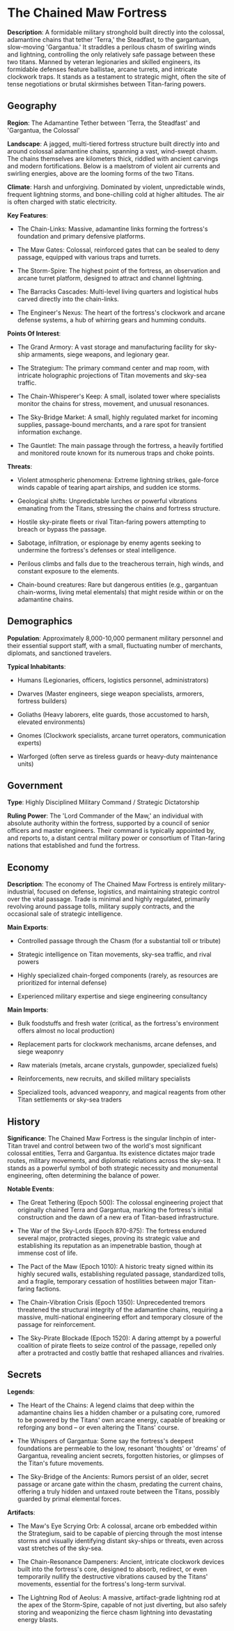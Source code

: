 
# The Chained Maw Fortress
**Description**: A formidable military stronghold built directly into the colossal, adamantine chains that tether 'Terra,' the Steadfast, to the gargantuan, slow-moving 'Gargantua.' It straddles a perilous chasm of swirling winds and lightning, controlling the only relatively safe passage between these two titans. Manned by veteran legionaries and skilled engineers, its formidable defenses feature ballistae, arcane turrets, and intricate clockwork traps. It stands as a testament to strategic might, often the site of tense negotiations or brutal skirmishes between Titan-faring powers.


## Geography
**Region**: The Adamantine Tether between 'Terra, the Steadfast' and 'Gargantua, the Colossal'

**Landscape**: A jagged, multi-tiered fortress structure built directly into and around colossal adamantine chains, spanning a vast, wind-swept chasm. The chains themselves are kilometers thick, riddled with ancient carvings and modern fortifications. Below is a maelstrom of violent air currents and swirling energies, above are the looming forms of the two Titans.

**Climate**: Harsh and unforgiving. Dominated by violent, unpredictable winds, frequent lightning storms, and bone-chilling cold at higher altitudes. The air is often charged with static electricity.

**Key Features**:
- The Chain-Links: Massive, adamantine links forming the fortress's foundation and primary defensive platforms.

- The Maw Gates: Colossal, reinforced gates that can be sealed to deny passage, equipped with various traps and turrets.

- The Storm-Spire: The highest point of the fortress, an observation and arcane turret platform, designed to attract and channel lightning.

- The Barracks Cascades: Multi-level living quarters and logistical hubs carved directly into the chain-links.

- The Engineer's Nexus: The heart of the fortress's clockwork and arcane defense systems, a hub of whirring gears and humming conduits.

**Points Of Interest**:
- The Grand Armory: A vast storage and manufacturing facility for sky-ship armaments, siege weapons, and legionary gear.

- The Strategium: The primary command center and map room, with intricate holographic projections of Titan movements and sky-sea traffic.

- The Chain-Whisperer's Keep: A small, isolated tower where specialists monitor the chains for stress, movement, and unusual resonances.

- The Sky-Bridge Market: A small, highly regulated market for incoming supplies, passage-bound merchants, and a rare spot for transient information exchange.

- The Gauntlet: The main passage through the fortress, a heavily fortified and monitored route known for its numerous traps and choke points.

**Threats**:
- Violent atmospheric phenomena: Extreme lightning strikes, gale-force winds capable of tearing apart airships, and sudden ice storms.

- Geological shifts: Unpredictable lurches or powerful vibrations emanating from the Titans, stressing the chains and fortress structure.

- Hostile sky-pirate fleets or rival Titan-faring powers attempting to breach or bypass the passage.

- Sabotage, infiltration, or espionage by enemy agents seeking to undermine the fortress's defenses or steal intelligence.

- Perilous climbs and falls due to the treacherous terrain, high winds, and constant exposure to the elements.

- Chain-bound creatures: Rare but dangerous entities (e.g., gargantuan chain-worms, living metal elementals) that might reside within or on the adamantine chains.


## Demographics
**Population**: Approximately 8,000-10,000 permanent military personnel and their essential support staff, with a small, fluctuating number of merchants, diplomats, and sanctioned travelers.

**Typical Inhabitants**:
- Humans (Legionaries, officers, logistics personnel, administrators)

- Dwarves (Master engineers, siege weapon specialists, armorers, fortress builders)

- Goliaths (Heavy laborers, elite guards, those accustomed to harsh, elevated environments)

- Gnomes (Clockwork specialists, arcane turret operators, communication experts)

- Warforged (often serve as tireless guards or heavy-duty maintenance units)


## Government
**Type**: Highly Disciplined Military Command / Strategic Dictatorship

**Ruling Power**: The 'Lord Commander of the Maw,' an individual with absolute authority within the fortress, supported by a council of senior officers and master engineers. Their command is typically appointed by, and reports to, a distant central military power or consortium of Titan-faring nations that established and fund the fortress.


## Economy
**Description**: The economy of The Chained Maw Fortress is entirely military-industrial, focused on defense, logistics, and maintaining strategic control over the vital passage. Trade is minimal and highly regulated, primarily revolving around passage tolls, military supply contracts, and the occasional sale of strategic intelligence.

**Main Exports**:
- Controlled passage through the Chasm (for a substantial toll or tribute)

- Strategic intelligence on Titan movements, sky-sea traffic, and rival powers

- Highly specialized chain-forged components (rarely, as resources are prioritized for internal defense)

- Experienced military expertise and siege engineering consultancy

**Main Imports**:
- Bulk foodstuffs and fresh water (critical, as the fortress's environment offers almost no local production)

- Replacement parts for clockwork mechanisms, arcane defenses, and siege weaponry

- Raw materials (metals, arcane crystals, gunpowder, specialized fuels)

- Reinforcements, new recruits, and skilled military specialists

- Specialized tools, advanced weaponry, and magical reagents from other Titan settlements or sky-sea traders


## History
**Significance**: The Chained Maw Fortress is the singular linchpin of inter-Titan travel and control between two of the world's most significant colossal entities, Terra and Gargantua. Its existence dictates major trade routes, military movements, and diplomatic relations across the sky-sea. It stands as a powerful symbol of both strategic necessity and monumental engineering, often determining the balance of power.

**Notable Events**:
- The Great Tethering (Epoch 500): The colossal engineering project that originally chained Terra and Gargantua, marking the fortress's initial construction and the dawn of a new era of Titan-based infrastructure.

- The War of the Sky-Lords (Epoch 870-875): The fortress endured several major, protracted sieges, proving its strategic value and establishing its reputation as an impenetrable bastion, though at immense cost of life.

- The Pact of the Maw (Epoch 1010): A historic treaty signed within its highly secured walls, establishing regulated passage, standardized tolls, and a fragile, temporary cessation of hostilities between major Titan-faring factions.

- The Chain-Vibration Crisis (Epoch 1350): Unprecedented tremors threatened the structural integrity of the adamantine chains, requiring a massive, multi-national engineering effort and temporary closure of the passage for reinforcement.

- The Sky-Pirate Blockade (Epoch 1520): A daring attempt by a powerful coalition of pirate fleets to seize control of the passage, repelled only after a protracted and costly battle that reshaped alliances and rivalries.


## Secrets
**Legends**:
- The Heart of the Chains: A legend claims that deep within the adamantine chains lies a hidden chamber or a pulsating core, rumored to be powered by the Titans' own arcane energy, capable of breaking or reforging any bond – or even altering the Titans' course.

- The Whispers of Gargantua: Some say the fortress's deepest foundations are permeable to the low, resonant 'thoughts' or 'dreams' of Gargantua, revealing ancient secrets, forgotten histories, or glimpses of the Titan's future movements.

- The Sky-Bridge of the Ancients: Rumors persist of an older, secret passage or arcane gate within the chasm, predating the current chains, offering a truly hidden and untaxed route between the Titans, possibly guarded by primal elemental forces.

**Artifacts**:
- The Maw's Eye Scrying Orb: A colossal, arcane orb embedded within the Strategium, said to be capable of piercing through the most intense storms and visually identifying distant sky-ships or threats, even across vast stretches of the sky-sea.

- The Chain-Resonance Dampeners: Ancient, intricate clockwork devices built into the fortress's core, designed to absorb, redirect, or even temporarily nullify the destructive vibrations caused by the Titans' movements, essential for the fortress's long-term survival.

- The Lightning Rod of Aeolus: A massive, artifact-grade lightning rod at the apex of the Storm-Spire, capable of not just diverting, but also safely storing and weaponizing the fierce chasm lightning into devastating energy blasts.

